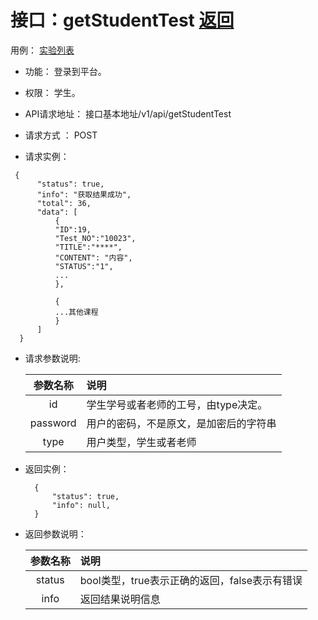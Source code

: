 # 接口：getStudentTest  [返回](../README.md)
用例： [实验列表](../UseCase/实验列表.md)

- 功能：
    登录到平台。

- 权限：
    学生。

- API请求地址：
    接口基本地址/v1/api/getStudentTest

- 请求方式 ：
    POST

- 请求实例：

```
 {
      "status": true,
      "info": "获取结果成功",
      "total": 36,
      "data": [
          {
          "ID":19,
          "Test_NO":"10023",
          "TITLE":"****",
          "CONTENT": "内容",
          "STATUS":"1",
          ...
          },

          {
          ...其他课程
          }
      ]
  }

```

- 请求参数说明:

  |参数名称|说明|
  |:---------:|:--------------------------------------------------------|
  |id|学生学号或者老师的工号，由type决定。|
  |password|用户的密码，不是原文，是加密后的字符串|
  |type|用户类型，学生或者老师|

- 返回实例：

        {
            "status": true,
            "info": null,
        }

- 返回参数说明：

  |参数名称|说明|
  |:---------:|:--------------------------------------------------------|
  |status|bool类型，true表示正确的返回，false表示有错误|
  |info|返回结果说明信息|


